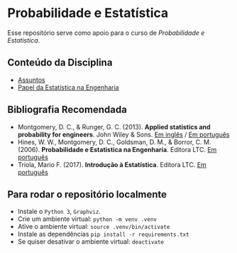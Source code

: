 # Probabilidade e Estatística

Esse repositório serve como apoio para o curso de _Probabilidade e Estatística_.

## Conteúdo da Disciplina

- [Assuntos](notas_de_aula/assuntos/assuntos.md)
- [Papel da Estatística na Engenharia](notas_de_aula/papel_estatística_engenharia/papel_estatística_engenharia.ipynb)

## Bibliografia Recomendada

- Montgomery, D. C., & Runger, G. C. (2013). **Applied statistics and probability for engineers**. John Wiley & Sons. [Em inglês](https://www.wiley.com/en-us/Applied+Statistics+and+Probability+for+Engineers%2C+7th+Edition-p-9781119400363) / [Em português](https://www.amazon.com.br/Estat%C3%ADstica-Aplicada-Probabilidade-para-Engenheiros/dp/8521637330)
- Hines, W. W., Montgomery, D. C., Goldsman, D. M., & Borror, C. M. (2006). **Probabilidade e Estatística na Engenharia**. Editora LTC. [Em português](https://books.google.com.br/books?id=9AVgPgAACAAJ)
- Triola, Mario F. (2017). **Introdução à Estatística**. Editora LTC. [Em português](https://www.amazon.com.br/Introdu%C3%A7%C3%A3o-Estat%C3%ADstica-Mario-F-Triola/dp/8521633742)

## Para rodar o repositório localmente

- Instale o `Python 3`, `Graphviz`.
- Crie um ambiente virtual: `python -m venv .venv`
- Ative o ambiente virtual: `source .venv/bin/activate`
- Instale as dependências `pip install -r requirements.txt`
- Se quiser desativar o ambiente virtual: `deactivate`
